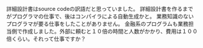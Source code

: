 詳細設計書はsource codeの訳語だと思っていました。
詳細設計書を作るまでがプログラマの仕事で、後はコンパイラによる自動生成かと。
業務知識のないプログラマが要る仕事をしたことがありません。
金融系のプログラムも業務担当側で作成しました。外部に頼むと１０倍の時間と人数がかかり、費用は１００倍くらい。それって仕事ですか？
